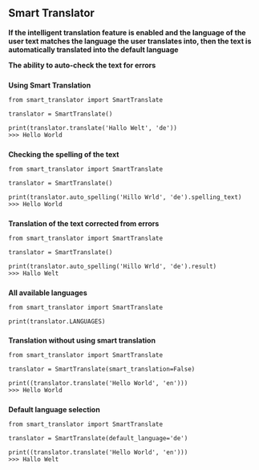 
## Smart Translator

**If the intelligent translation feature is enabled and the language of the user text matches the language the user translates into, then the text is automatically translated into the default language**

**The ability to auto-check the text for errors**
###
**Using Smart Translation**

```
from smart_translator import SmartTranslate

translator = SmartTranslate()

print(translator.translate('Hallo Welt', 'de'))
>>> Hello World
```
###
**Checking the spelling of the text**
```
from smart_translator import SmartTranslate

translator = SmartTranslate()

print(translator.auto_spelling('Hillo Wrld', 'de').spelling_text)
>>> Hello World
```
###
**Translation of the text corrected from errors**
```
from smart_translator import SmartTranslate

translator = SmartTranslate()

print(translator.auto_spelling('Hillo Wrld', 'de').result)
>>> Hallo Welt
```
###
**All available languages**
```
from smart_translator import SmartTranslate

print(translator.LANGUAGES)
```
###
**Translation without using smart translation**
```
from smart_translator import SmartTranslate

translator = SmartTranslate(smart_translation=False)

print((translator.translate('Hello World', 'en')))
>>> Hello World
```
###
**Default language selection**
```
from smart_translator import SmartTranslate

translator = SmartTranslate(default_language='de')

print((translator.translate('Hello World', 'en')))
>>> Hallo Welt
```